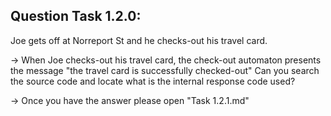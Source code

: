 Question Task 1.2.0:
------------------

Joe gets off at Norreport St and he checks-out his travel card.
 
-> When  Joe  checks-out  his  travel  card,  the  check-out automaton presents the message "the travel card is successfully checked-out"  Can you search the source code and locate what is the internal response code used?  

-> Once you have the answer please open "Task 1.2.1.md"
